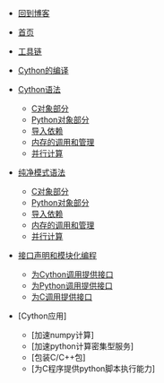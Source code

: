 * [回到博客](http://blog.hszofficial.site/)
* [首页](README.md)
* [工具链](工具链/工具链.md)
* [Cython的编译](Cython的编译/Cython的编译.md)
* [Cython语法](Cython语法/README.md)
    * [C对象部分](Cython语法/C对象部分.md)
    * [Python对象部分](Cython语法/Python对象部分.md)
    * [导入依赖](Cython语法/导入依赖.md)
    * [内存的调用和管理](Cython语法/内存的调用和管理.md)
    * [并行计算](Cython语法/并行计算.md)
* [纯净模式语法](纯净模式语法/README.md)
    * [C对象部分](纯净模式语法/C对象部分.md)
    * [Python对象部分](纯净模式语法/Python对象部分.md)
    * [导入依赖](纯净模式语法/导入依赖.md)
    * [内存的调用和管理](纯净模式语法/内存的调用和管理.md)
    * [并行计算](纯净模式语法/并行计算.md)

* [接口声明和模块化编程](接口声明和模块化编程/README.md)
    * [为Cython调用提供接口](接口声明和模块化编程/为cython调用提供接口/为cython调用提供接口.md)
    * [为Python调用提供接口](接口声明和模块化编程/为python调用提供接口/为python调用提供接口.md)
    * [为C调用提供接口](接口声明和模块化编程/为C调用提供接口/为C调用提供接口.md)

* [Cython应用]
    * [加速numpy计算]
    * [加速python计算密集型服务]
    * [包装C/C++包]
    * [为C程序提供python脚本执行能力]